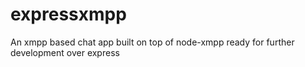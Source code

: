 expressxmpp
===========

An xmpp based chat app built on top of node-xmpp ready for further development over express

